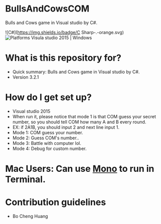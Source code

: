 # BullsAndCowsCOM

Bulls and Cows game in Visual studio by C#.

![C#](https://img.shields.io/badge/C Sharp-.-orange.svg)
![Platforms Visula studio 2015 | Windows](https://img.shields.io/badge/Platforms-Visual%20Studio%2015%20%7C%20Windows%20-lightgray.svg)

# What is this repository for? ###

* Quick summary: Bulls and Cows game in Visual studio by C#.
* Version 3.2.1

# How do I get set up? ###

* Visual studio 2015
* When run it, please notice that mode 1 is that COM guess your secret number, so you should tell COM how many A and B every round.
* EX: if 2A1B, you should input 2 and next line input 1.
* Mode 1: COM guess your number.
* Mode 2: Guess COM's number..
* Mode 3: Battle with computer lol.
* Mode 4: Debug for custom number.

# Mac Users: Can use [Mono](http://www.mono-project.com/docs/about-mono/languages/csharp/) to run in Terminal.


# Contribution guidelines ###
* Bo Cheng Huang

